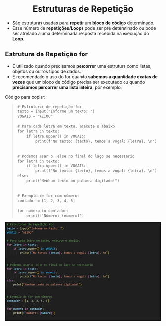 <h1 align="center">Estruturas de Repetição</h1>

- São estruturas usadas para **repetir** um **bloco de código** determinado. 
- Esse número de **repetições/Loops** pode ser pré determinado ou pode ser atrelado a uma determinada resposta recebida na execução do **Loop**.


<h2>Estrutura de Repetição for</h2>

  - É utilizado quando precisamos **percorrer** uma estrutura como listas, objetos ou outros tipos de dados.
  - É recomendado o uso do for quando **sabemos a quantidade exatas de vezes** que um bloco de código precisa ser executado ou quando **precisamos percorrer uma lista inteira**, por exemplo.

  Código para copiar:
  <blockquote>

    # Estruturar de repetição for
    texto = input("Informe um texto: ")
    VOGAIS = "AEIOU"

    # Para cada letra em texto, execute o abaixo.
    for letra in texto:
        if letra.upper() in VOGAIS:
            print(f"No texto: {texto}, temos a vogal: {letra}. \n")


    # Podemos usar o  else no final do laço se necessario
    for letra in texto:
        if letra.upper() in VOGAIS:
            print(f"No texto: {texto}, temos a vogal: {letra}. \n")
    else:
        print("Nenhum texto ou palavra digitado!")


    # Exemplo de for com números
    contador = [1, 2, 3, 4, 5]

    for numero in contador:
        print(f"Número: {numero}")
  
  </blockquote>
  <img src="img/1 - Estrutura de Repetição for.png">